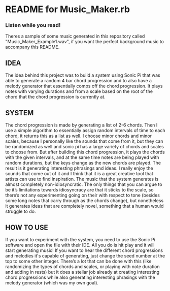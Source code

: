 # README for Music_Maker.rb
### Listen while you read!
  Theres a sample of some music generated in this repository called "Music_Maker_Example1.wav", if you want the perfect background music to accompany this README.
## IDEA

The idea behind this project was to build a system using Sonic Pi that was able to generate a random 4 bar chord progression and to also have a melody generator that essentially comps off the chord progression. It plays notes with varying durations and from a scale based on the root of the chord that the chord progression is currently at.  

## SYSTEM

The chord progression is made by generating a list of 2-6 chords.  Then I use a simple algorithm to essentially assign random intervals of time to each chord, it returns this as a list as well.  I choose minor chords and minor scales, because I personally like the sounds that come from it, but they can be randomized as well and sonic pi has a large variety of chords and scales to choose from.   But after building this chord progression, it plays the chords with the given intervals, and at the same time notes are being played with random durations, but the keys change as the new chords are played.  The result is it generating interesting phrasings and ideas.  I really enjoy the sounds that come out of it and I think that it is a great creative tool that artists can use to find inspiration.  The music that the system generates is almost completely non-idiosyncratic. The only things that you can argue to be it’s limitations towards idiosyncracy are that it sticks to the scale, so there’s not any experimenting going on their with respect to tone (besides some long notes that carry through as the chords change), but nonetheless it generates ideas that are completely novel, something that a human would struggle to do.

## HOW TO USE

If you want to experiment with the system, you need to use the Sonic Pi software and open the file with their IDE.  All you do is hit play and it will start generating music!  If you want to hear the different chord progressions and melodies it's capable of generating, just change the seed number at the top to some other integer. There’s a lot that can be done with this (like randomizing the types of chords and scales, or playing with note duration and adding in rests) but it does a stellar job already at creating interesting chord progressions while also generating interesting phrasings with the melody generator (which was my own goal).
